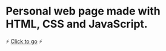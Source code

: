 # Personal web page made with HTML, CSS and JavaScript.

:zap: [Click to go](https://omaranguas.github.io/webpage/) :zap:
